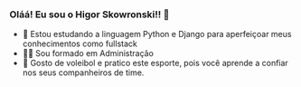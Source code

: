 ### Oláá! Eu sou o Higor Skowronski!! 👋

- 🌱 Estou estudando a linguagem Python e Django para aperfeiçoar meus conhecimentos como fullstack
- 👨‍🎓 Sou formado em Administração
- 🏐 Gosto de voleibol e pratico este esporte, pois você aprende a confiar nos seus companheiros de time.

